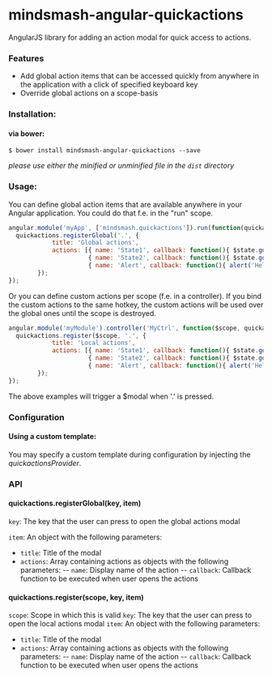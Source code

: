 # mindsmash-angular-quickactions
AngularJS library for adding an action modal for quick access to actions.

### Features
- Add global action items that can be accessed quickly from anywhere in the application with a click of specified keyboard key
- Override global actions on a scope-basis

### Installation:

#### via bower:

```
$ bower install mindsmash-angular-quickactions --save
```

*please use either the minified or unminified file in the `dist` directory*

### Usage:

You can define global action items that are available anywhere in your Angular application. You could do that f.e. in the "run" scope.

```js
angular.module('myApp', ['mindsmash.quickactions']).run(function(quickactions){
  quickactions.registerGlobal('.', {
			title: 'Global actions',
			actions: [{ name: 'State1', callback: function(){ $state.go('state1'); } },
			          { name: 'State2', callback: function(){ $state.go('state2'); } },
			          { name: 'Alert', callback: function(){ alert('Hello world'); } }]
		});
});
```

Or you can define custom actions per scope (f.e. in a controller). If you bind the custom actions to the same hotkey, the custom actions will be used over the global ones until the scope is destroyed.

```js
angular.module('myModule').controller('MyCtrl', function($scope, quickactions){
  quickactions.register($scope, '.', {
			title: 'Local actions',
			actions: [{ name: 'State1', callback: function(){ $state.go('state1'); } },
			          { name: 'State2', callback: function(){ $state.go('state2'); } },
			          { name: 'Alert', callback: function(){ alert('Hello world'); } }]
		});
});
```

The above examples will trigger a $modal when '.' is pressed.

### Configuration

#### Using a custom template:

You may specify a custom template during configuration by injecting the *quickactionsProvider*.

### API

#### quickactions.registerGlobal(key, item)

`key`: The key that the user can press to open the global actions modal

`item`: An object with the following parameters:
- `title`: Title of the modal
- `actions`: Array containing actions as objects with the following parameters:
-- `name`: Display name of the action
-- `callback`: Callback function to be executed when user opens the actions

#### quickactions.register(scope, key, item)
`scope`: Scope in which this is valid
`key`: The key that the user can press to open the local actions modal
`item`: An object with the following parameters:
- `title`: Title of the modal
- `actions`: Array containing actions as objects with the following parameters:
-- `name`: Display name of the action
-- `callback`: Callback function to be executed when user opens the actions
